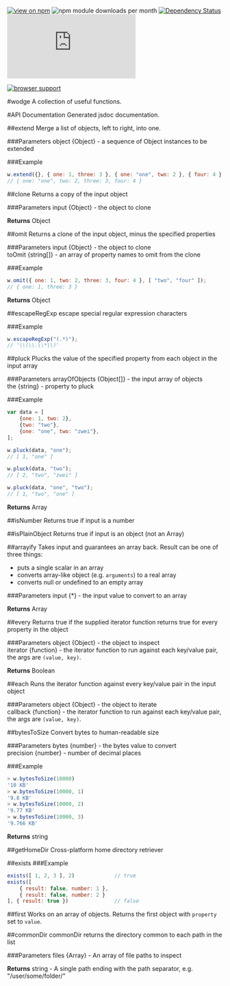 [![view on npm](http://img.shields.io/npm/v/wodge.svg)](https://www.npmjs.org/package/wodge)
![npm module downloads per month](http://img.shields.io/npm/dm/wodge.svg)
[![Dependency Status](https://david-dm.org/75lb/wodge.svg)](https://david-dm.org/75lb/wodge)
![Analytics](https://ga-beacon.appspot.com/UA-27725889-25/wodge/README.md?pixel)

[![browser support](https://ci.testling.com/75lb/wodge.png)](https://ci.testling.com/75lb/wodge)

#wodge
A collection of useful functions.

#API Documentation
Generated jsdoc documentation.

##extend
Merge a list of objects, left to right, into one.

###Parameters
object {Object} - a sequence of Object instances to be extended  

###Example
```js
w.extend({}, { one: 1, three: 3 }, { one: "one", two: 2 }, { four: 4 });
// { one: "one", two: 2, three: 3, four: 4 }
```
##clone
Returns a copy of the input object

###Parameters
input {Object} - the object to clone  

**Returns** Object 

##omit
Returns a clone of the input object, minus the specified properties

###Parameters
input {Object} - the object to clone  
toOmit {string[]} - an array of property names to omit from the clone  

###Example
```js
w.omit({ one: 1, two: 2, three: 3, four: 4 }, [ "two", "four" ]);
// { one: 1, three: 3 }
```
**Returns** Object 

##escapeRegExp
escape special regular expression characters

###Example
```js
w.escapeRegExp("(.*)"); 
// '\\(\\.\\*\\)'
```
##pluck
Plucks the value of the specified property from each object in the input array

###Parameters
arrayOfObjects {Object[]} - the input array of objects  
the {string} - property to pluck  

###Example
```js
var data = [
    {one: 1, two: 2},
    {two: "two"},
    {one: "one", two: "zwei"},
];

w.pluck(data, "one");
// [ 1, "one" ]

w.pluck(data, "two");
// [ 2, "two", "zwei" ]

w.pluck(data, "one", "two");
// [ 1, "two", "one" ]
```
**Returns** Array 

##isNumber
Returns true if input is a number

##isPlainObject
Returns true if input is an object (not an Array)

##arrayify
Takes input and guarantees an array back. Result can be one of three things:

- puts a single scalar in an array
- converts array-like object (e.g. `arguments`) to a real array
- converts null or undefined to an empty array

###Parameters
input {*} - the input value to convert to an array  

**Returns** Array 

##every
Returns true if the supplied iterator function returns true for every property in the object

###Parameters
object {Object} - the object to inspect  
iterator {function} - the iterator function to run against each key/value pair, the args are `(value, key)`.  

**Returns** Boolean 

##each
Runs the iterator function against every key/value pair in the input object

###Parameters
object {Object} - the object to iterate  
callback {function} - the iterator function to run against each key/value pair, the args are `(value, key)`.  

##bytesToSize
Convert bytes to human-readable size

###Parameters
bytes {number} - the bytes value to convert  
precision {number} - number of decimal places  

###Example
```js
> w.bytesToSize(10000)
'10 KB'
> w.bytesToSize(10000, 1)
'9.8 KB'
> w.bytesToSize(10000, 2)
'9.77 KB'
> w.bytesToSize(10000, 3)
'9.766 KB'
```
**Returns** string 

##getHomeDir
Cross-platform home directory retriever

##exists
###Example
```js
exists([ 1, 2, 3 ], 2)             // true
exists([
    { result: false, number: 1 },
    { result: false, number: 2 }
], { result: true })               // false
```
##first
Works on an array of objects. Returns the first object with `property` set to `value`.

##commonDir
commonDir returns the directory common to each path in the list

###Parameters
files {Array} - An array of file paths to inspect  

**Returns** string - A single path ending with the path separator, e.g. "/user/some/folder/"


